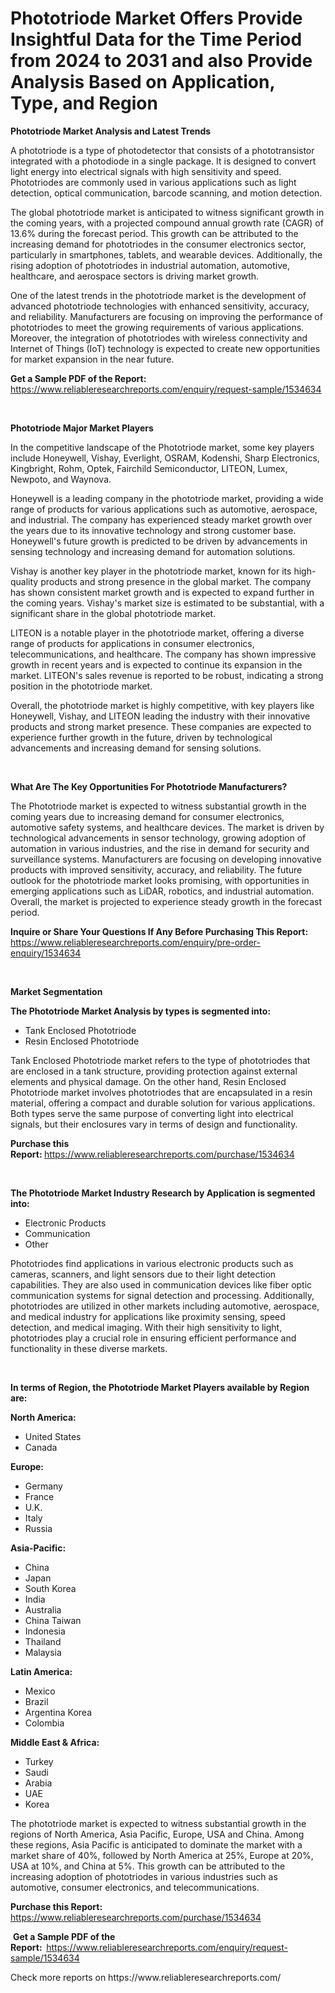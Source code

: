 <p><h1>Phototriode Market Offers Provide Insightful Data for the Time Period from 2024 to 2031 and also Provide Analysis Based on Application, Type, and Region</h1></p><p><strong>Phototriode Market Analysis and Latest Trends</strong></p>
<p><p>A phototriode is a type of photodetector that consists of a phototransistor integrated with a photodiode in a single package. It is designed to convert light energy into electrical signals with high sensitivity and speed. Phototriodes are commonly used in various applications such as light detection, optical communication, barcode scanning, and motion detection.</p><p>The global phototriode market is anticipated to witness significant growth in the coming years, with a projected compound annual growth rate (CAGR) of 13.6% during the forecast period. This growth can be attributed to the increasing demand for phototriodes in the consumer electronics sector, particularly in smartphones, tablets, and wearable devices. Additionally, the rising adoption of phototriodes in industrial automation, automotive, healthcare, and aerospace sectors is driving market growth.</p><p>One of the latest trends in the phototriode market is the development of advanced phototriode technologies with enhanced sensitivity, accuracy, and reliability. Manufacturers are focusing on improving the performance of phototriodes to meet the growing requirements of various applications. Moreover, the integration of phototriodes with wireless connectivity and Internet of Things (IoT) technology is expected to create new opportunities for market expansion in the near future.</p></p>
<p><strong>Get a Sample PDF of the Report:&nbsp;</strong> <a href="https://www.reliableresearchreports.com/enquiry/request-sample/1534634">https://www.reliableresearchreports.com/enquiry/request-sample/1534634</a></p>
<p>&nbsp;</p>
<p><strong>Phototriode Major Market Players</strong></p>
<p><p>In the competitive landscape of the Phototriode market, some key players include Honeywell, Vishay, Everlight, OSRAM, Kodenshi, Sharp Electronics, Kingbright, Rohm, Optek, Fairchild Semiconductor, LITEON, Lumex, Newpoto, and Waynova.</p><p>Honeywell is a leading company in the phototriode market, providing a wide range of products for various applications such as automotive, aerospace, and industrial. The company has experienced steady market growth over the years due to its innovative technology and strong customer base. Honeywell's future growth is predicted to be driven by advancements in sensing technology and increasing demand for automation solutions.</p><p>Vishay is another key player in the phototriode market, known for its high-quality products and strong presence in the global market. The company has shown consistent market growth and is expected to expand further in the coming years. Vishay's market size is estimated to be substantial, with a significant share in the global phototriode market.</p><p>LITEON is a notable player in the phototriode market, offering a diverse range of products for applications in consumer electronics, telecommunications, and healthcare. The company has shown impressive growth in recent years and is expected to continue its expansion in the market. LITEON's sales revenue is reported to be robust, indicating a strong position in the phototriode market.</p><p>Overall, the phototriode market is highly competitive, with key players like Honeywell, Vishay, and LITEON leading the industry with their innovative products and strong market presence. These companies are expected to experience further growth in the future, driven by technological advancements and increasing demand for sensing solutions.</p></p>
<p>&nbsp;</p>
<p><strong>What Are The Key Opportunities For Phototriode Manufacturers?</strong></p>
<p><p>The Phototriode market is expected to witness substantial growth in the coming years due to increasing demand for consumer electronics, automotive safety systems, and healthcare devices. The market is driven by technological advancements in sensor technology, growing adoption of automation in various industries, and the rise in demand for security and surveillance systems. Manufacturers are focusing on developing innovative products with improved sensitivity, accuracy, and reliability. The future outlook for the phototriode market looks promising, with opportunities in emerging applications such as LiDAR, robotics, and industrial automation. Overall, the market is projected to experience steady growth in the forecast period.</p></p>
<p><strong>Inquire or Share Your Questions If Any Before Purchasing This Report:</strong> <a href="https://www.reliableresearchreports.com/enquiry/pre-order-enquiry/1534634">https://www.reliableresearchreports.com/enquiry/pre-order-enquiry/1534634</a></p>
<p>&nbsp;</p>
<p><strong>Market Segmentation</strong></p>
<p><strong>The Phototriode Market Analysis by types is segmented into:</strong></p>
<p><ul><li>Tank Enclosed Phototriode</li><li>Resin Enclosed Phototriode</li></ul></p>
<p><p>Tank Enclosed Phototriode market refers to the type of phototriodes that are enclosed in a tank structure, providing protection against external elements and physical damage. On the other hand, Resin Enclosed Phototriode market involves phototriodes that are encapsulated in a resin material, offering a compact and durable solution for various applications. Both types serve the same purpose of converting light into electrical signals, but their enclosures vary in terms of design and functionality.</p></p>
<p><strong>Purchase this Report:&nbsp;</strong><a href="https://www.reliableresearchreports.com/purchase/1534634">https://www.reliableresearchreports.com/purchase/1534634</a></p>
<p>&nbsp;</p>
<p><strong>The Phototriode Market Industry Research by Application is segmented into:</strong></p>
<p><ul><li>Electronic Products</li><li>Communication</li><li>Other</li></ul></p>
<p><p>Phototriodes find applications in various electronic products such as cameras, scanners, and light sensors due to their light detection capabilities. They are also used in communication devices like fiber optic communication systems for signal detection and processing. Additionally, phototriodes are utilized in other markets including automotive, aerospace, and medical industry for applications like proximity sensing, speed detection, and medical imaging. With their high sensitivity to light, phototriodes play a crucial role in ensuring efficient performance and functionality in these diverse markets.</p></p>
<p>&nbsp;</p>
<p><strong>In terms of Region, the Phototriode Market Players available by Region are:</strong></p>
<p>
    <p> <strong> North America: </strong>
        <ul>
            <li>United States</li>
            <li>Canada</li>
        </ul>
        </p> 
    <p> <strong> Europe: </strong>
        <ul>
            <li>Germany</li>
            <li>France</li>
            <li>U.K.</li>
            <li>Italy</li>
            <li>Russia</li>
        </ul>
        </p> 
    <p> <strong> Asia-Pacific: </strong>
        <ul>
            <li>China</li>
            <li>Japan</li>
            <li>South Korea</li>
            <li>India</li>
            <li>Australia</li>
            <li>China Taiwan</li>
            <li>Indonesia</li>
            <li>Thailand</li>
            <li>Malaysia</li>
        </ul>
        </p> 
    <p> <strong> Latin America: </strong>
        <ul>
            <li>Mexico</li>
            <li>Brazil</li>
            <li>Argentina Korea</li>
            <li>Colombia</li>
        </ul>
        </p> 
    <p> <strong> Middle East & Africa: </strong>
        <ul>
            <li>Turkey</li>
            <li>Saudi</li>
            <li>Arabia</li>
            <li>UAE</li>
            <li>Korea</li>
        </ul>
    </p>
    </p>
<p><p>The phototriode market is expected to witness substantial growth in the regions of North America, Asia Pacific, Europe, USA and China. Among these regions, Asia Pacific is anticipated to dominate the market with a market share of 40%, followed by North America at 25%, Europe at 20%, USA at 10%, and China at 5%. This growth can be attributed to the increasing adoption of phototriodes in various industries such as automotive, consumer electronics, and telecommunications.</p></p>
<p><strong>Purchase this Report: </strong><a href="https://www.reliableresearchreports.com/purchase/1534634">https://www.reliableresearchreports.com/purchase/1534634</a></p>
<p>&nbsp;<strong>Get a Sample PDF of the Report:&nbsp;&nbsp;</strong><a href="https://www.reliableresearchreports.com/enquiry/request-sample/1534634">https://www.reliableresearchreports.com/enquiry/request-sample/1534634</a></p>
<p><strong></strong></p>
<p>Check more reports on https://www.reliableresearchreports.com/</p>